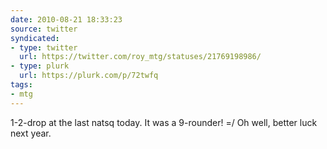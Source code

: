 ```yaml
---
date: 2010-08-21 18:33:23
source: twitter
syndicated:
- type: twitter
  url: https://twitter.com/roy_mtg/statuses/21769198986/
- type: plurk
  url: https://plurk.com/p/72twfq
tags:
- mtg
---
```


1-2-drop at the last natsq today. It was a 9-rounder! =/ Oh well, better luck next year.